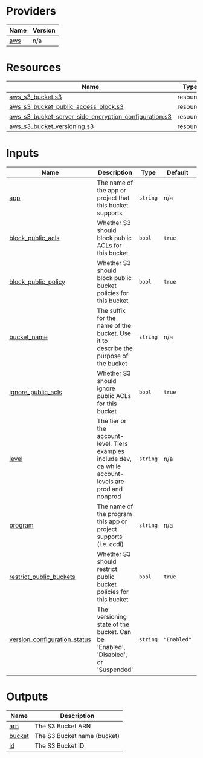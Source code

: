 <!-- BEGIN_TF_DOCS -->


# Providers

| Name | Version |
|------|---------|
| <a name="provider_aws"></a> [aws](#provider\_aws) | n/a |

# Resources

| Name | Type |
|------|------|
| [aws_s3_bucket.s3](https://registry.terraform.io/providers/hashicorp/aws/latest/docs/resources/s3_bucket) | resource |
| [aws_s3_bucket_public_access_block.s3](https://registry.terraform.io/providers/hashicorp/aws/latest/docs/resources/s3_bucket_public_access_block) | resource |
| [aws_s3_bucket_server_side_encryption_configuration.s3](https://registry.terraform.io/providers/hashicorp/aws/latest/docs/resources/s3_bucket_server_side_encryption_configuration) | resource |
| [aws_s3_bucket_versioning.s3](https://registry.terraform.io/providers/hashicorp/aws/latest/docs/resources/s3_bucket_versioning) | resource |

# Inputs

| Name | Description | Type | Default | Required |
|------|-------------|------|---------|:--------:|
| <a name="input_app"></a> [app](#input\_app) | The name of the app or project that this bucket supports | `string` | n/a | yes |
| <a name="input_block_public_acls"></a> [block\_public\_acls](#input\_block\_public\_acls) | Whether S3 should block public ACLs for this bucket | `bool` | `true` | no |
| <a name="input_block_public_policy"></a> [block\_public\_policy](#input\_block\_public\_policy) | Whether S3 should block public bucket policies for this bucket | `bool` | `true` | no |
| <a name="input_bucket_name"></a> [bucket\_name](#input\_bucket\_name) | The suffix for the name of the bucket. Use it to describe the purpose of the bucket | `string` | n/a | yes |
| <a name="input_ignore_public_acls"></a> [ignore\_public\_acls](#input\_ignore\_public\_acls) | Whether S3 should ignore public ACLs for this bucket | `bool` | `true` | no |
| <a name="input_level"></a> [level](#input\_level) | The tier or the account-level. Tiers examples include dev, qa while account-levels are prod and nonprod | `string` | n/a | yes |
| <a name="input_program"></a> [program](#input\_program) | The name of the program this app or project supports (i.e. ccdi) | `string` | n/a | yes |
| <a name="input_restrict_public_buckets"></a> [restrict\_public\_buckets](#input\_restrict\_public\_buckets) | Whether S3 should restrict public bucket policies for this bucket | `bool` | `true` | no |
| <a name="input_version_configuration_status"></a> [version\_configuration\_status](#input\_version\_configuration\_status) | The versioning state of the bucket. Can be 'Enabled', 'Disabled', or 'Suspended' | `string` | `"Enabled"` | no |

# Outputs

| Name | Description |
|------|-------------|
| <a name="output_arn"></a> [arn](#output\_arn) | The S3 Bucket ARN |
| <a name="output_bucket"></a> [bucket](#output\_bucket) | The S3 Bucket name (bucket) |
| <a name="output_id"></a> [id](#output\_id) | The S3 Bucket ID |
<!-- END_TF_DOCS -->